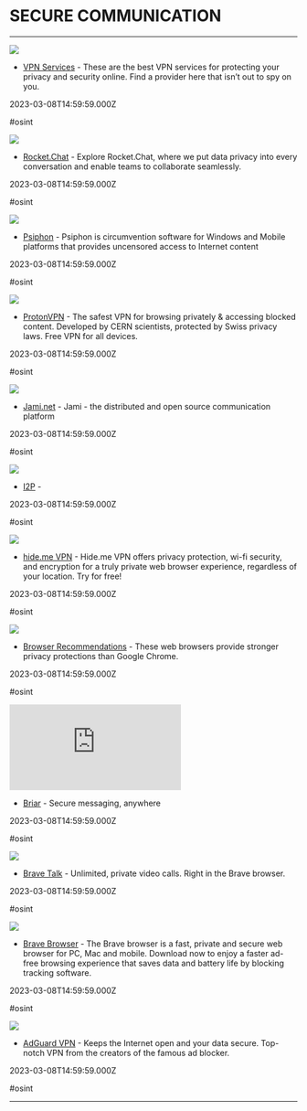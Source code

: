 # SECURE COMMUNICATION

---

![](https://www.privacyguides.org/en/assets/img/social/vpn.png)

- [VPN Services](https://privacyguides.org/providers/vpn) - These are the best VPN services for protecting your privacy and security online. Find a provider here that isn’t out to spy on you.

2023-03-08T14:59:59.000Z

#osint

![](https://global-uploads.webflow.com/611a19b9853b7414a0f6b3f6/617064b93b5df6410cfc6b55_Home.png)

- [Rocket.Chat](https://rocket.chat) - Explore Rocket.Chat, where we put data privacy into every conversation and enable teams to collaborate seamlessly.

2023-03-08T14:59:59.000Z

#osint

![](https://rdl.ink/render/https%3A%2F%2Fwww.psiphon.ca)

- [Psiphon](https://www.psiphon.ca) - Psiphon is circumvention software for Windows and Mobile platforms that provides uncensored access to Internet content

2023-03-08T14:59:59.000Z

#osint

![](https://protonvpn.com/images/og-image.jpg)

- [ProtonVPN](https://protonvpn.com) - The safest VPN for browsing privately & accessing blocked content. Developed by CERN scientists, protected by Swiss privacy laws. Free VPN for all devices.

2023-03-08T14:59:59.000Z

#osint

![](https://jami.net/assets/images/logo-jami.jpg)

- [Jami.net](https://jami.net) - Jami - the distributed and open source communication platform

2023-03-08T14:59:59.000Z

#osint

![](https://rdl.ink/render/https%3A%2F%2Fgeti2p.net%2Fen%2Fdownload)

- [I2P](https://geti2p.net/en/download) - 

2023-03-08T14:59:59.000Z

#osint

![](https://hide.me/resources/298/images/banner/default_og.jpg)

- [hide.me VPN](https://hide.me/en) - Hide.me VPN offers privacy protection, wi-fi security, and encryption for a truly private web browser experience, regardless of your location. Try for free!

2023-03-08T14:59:59.000Z

#osint

![](https://www.privacyguides.org/en/assets/img/social/desktop-browsers.png)

- [Browser Recommendations](https://privacyguides.org/browsers) - These web browsers provide stronger privacy protections than Google Chrome.

2023-03-08T14:59:59.000Z

#osint

![](https://rdl.ink/render/https%3A%2F%2Fbriarproject.org)

- [Briar](https://briarproject.org) - Secure messaging, anywhere

2023-03-08T14:59:59.000Z

#osint

![](https://talk.brave.com/images/brave-talk-tweet.jpg)

- [Brave Talk](https://talk.brave.com) - Unlimited, private video calls. Right in the Brave browser.

2023-03-08T14:59:59.000Z

#osint

![](https://brave.com/static-assets/images/brave-og.png)

- [Brave Browser](https://brave.com) - The Brave browser is a fast, private and secure web browser for PC, Mac and mobile. Download now to enjoy a faster ad-free browsing experience that saves data and battery life by blocking tracking software.

2023-03-08T14:59:59.000Z

#osint

![](https://cdn.adguardvpn-help.com/website/adguard-vpn.com/video/meta/ninja_en.png)

- [AdGuard VPN](https://adguard-vpn.com/en/welcome.html) - Keeps the Internet open and your data secure. Top-notch VPN from the creators of the famous ad blocker.

2023-03-08T14:59:59.000Z

#osint

---

